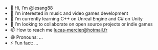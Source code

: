 - 👋 Hi, I’m @lesang88
- 👀 I’m interested in music and video games development
- 🌱 I’m currently learning C++ on Unreal Engine and C# on Unity
- 💞️ I’m looking to collaborate on open source projects or indie games
- 📫 How to reach me lucas-mercier@hotmail.fr
- 😄 Pronouns: ...
- ⚡ Fun fact: ...

<!---
lesang88/lesang88 is a ✨ special ✨ repository because its `README.md` (this file) appears on your GitHub profile.
You can click the Preview link to take a look at your changes.
--->
